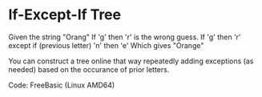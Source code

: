 # If-Except-If Tree

Given the string "Orang"
If 'g' then 'r' is the wrong guess.
If 'g' then 'r' except if (previous letter) 'n' then 'e'
Which gives "Orange"

You can construct a tree online that way repeatedly adding exceptions (as needed) based on the occurance of prior letters.

Code: FreeBasic (Linux AMD64)




